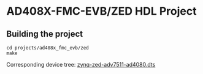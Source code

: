 # AD408X-FMC-EVB/ZED HDL Project

## Building the project

```
cd projects/ad408x_fmc_evb/zed
make
```

Corresponding device tree: [zynq-zed-adv7511-ad4080.dts](https://github.com/analogdevicesinc/linux/blob/main/arch/arm/boot/dts/xilinx/zynq-zed-adv7511-ad4080.dts)